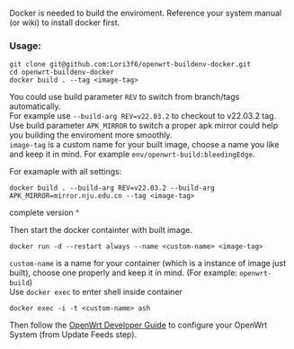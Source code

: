 Docker is needed to build the enviroment.
Reference your system manual (or wiki) to install docker first.

### Usage:
```
git clone git@github.com:Lori3f6/openwrt-buildenv-docker.git
cd openwrt-buildenv-docker
docker build . --tag <image-tag>
```
You could use build parameter `REV` to switch from branch/tags automatically.   
For example use `--build-arg REV=v22.03.2` to checkout to v22.03.2 tag.  
Use build parameter `APK_MIRROR` to switch a proper apk mirror could help you building the enviroment more smoothly.    
`image-tag` is a custom name for your built image, choose a name you like and keep it in mind. For example `env/openwrt-build:bleedingEdge`.  

For examaple with all settings:
```
docker build . --build-arg REV=v22.03.2 --build-arg APK_MIRROR=mirror.nju.edu.cn --tag <image-tag>
```
complete version ^

Then start the docker containter with built image.
```
docker run -d --restart always --name <custom-name> <image-tag>
```
`custom-name` is a name for your container (which is a instance of image just built), choose one properly and keep it in mind. (For example: `openwrt-build`)  
Use `docker exec` to enter shell inside container
```
docker exec -i -t <custom-name> ash
```
Then follow the [OpenWrt Developer Guide](https://openwrt.org/docs/guide-developer/toolchain/use-buildsystem) to configure your OpenWrt System (from Update Feeds step).


